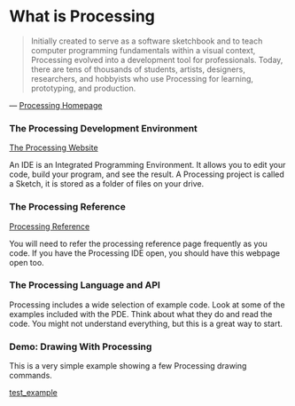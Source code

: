 # What is Processing


>	Initially created to serve as a software sketchbook and to teach computer programming fundamentals within a visual context, Processing evolved into a development tool for professionals. Today, there are tens of thousands of students, artists, designers, researchers, and hobbyists who use Processing for learning, prototyping, and production.
	
— [Processing Homepage](https://processing.org/)


### The Processing Development Environment


[The Processing Website](http://processing.org/)

An IDE is an Integrated Programming Environment. It allows you to edit your code, build your program, and see the result. A Processing project is called a Sketch, it is stored as a folder of files on your drive.

### The Processing Reference


[Processing Reference](http://processing.org/reference/)

You will need to refer the processing reference page frequently as you code. If you have the Processing IDE open, you should have this webpage open too.


### The Processing Language and API

Processing includes a wide selection of example code. Look at some of the examples included with the PDE. Think about what they do and read the code. You might not understand everything, but this is a great way to start.

### Demo: Drawing With Processing

This is a very simple example showing a few Processing drawing commands.

<a href="test_example/sketch.js" class="p5_example show-lab hidden">test_example</a>
